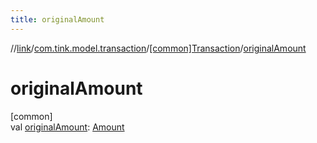 ```yaml
---
title: originalAmount
---
```

//[link](../../../index.html)/[com.tink.model.transaction](../index.html)/[[common]Transaction](index.html)/[originalAmount](original-amount.html)



# originalAmount



[common]\
val [originalAmount](original-amount.html): [Amount](../../com.tink.model.misc/[common]-amount/index.html)




